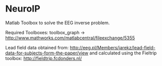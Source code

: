 NeuroIP
=======

Matlab Toolbox to solve the EEG inverse problem.

Required Toolboxes:
toolbox_graph -> http://www.mathworks.com/matlabcentral/fileexchange/5355

Lead field data obtained from:
http://eeg.pl/Members/jarekz/lead-field-data-for-subjects-form-the-paper/view
and calculated using the Fieltrip toolbox: 
http://fieldtrip.fcdonders.nl/
